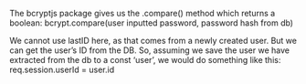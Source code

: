 The bcryptjs package gives us the .compare() method which returns a boolean: 
    bcrypt.compare(user inputted password, password hash from db) 
  
We cannot use lastID here, as that comes from a newly created user. But we can get the user’s ID from the DB. So, assuming we save the user we have extracted from the db to a const ‘user’, we would do something like this:
    req.session.userId = user.id